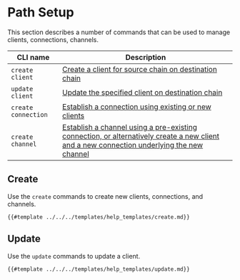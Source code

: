 # Path Setup

This section describes a number of commands that can be used to manage clients, connections, channels.

| CLI name               | Description                                                                                                     |
| ---------------------- | --------------------------------------------------------------------------------------------------------------- |
| `create client`        | [Create a client for source chain on destination chain](./clients.md#create-client)                         |
| `update client`        | [Update the specified client on destination chain](./clients.md#md-client)                              |
| `create connection`    | [Establish a connection using existing or new clients](./connections.md#establish-connection)                            |
| `create channel`       | [Establish a channel using a pre-existing connection, or alternatively create a new client and a new connection underlying the new channel](./channels.md#establish-channel)                            |


## Create
Use the `create` commands to create new clients, connections, and channels.

```shell
{{#template ../../../templates/help_templates/create.md}}
```

## Update
Use the `update` commands to update a client.

```shell
{{#template ../../../templates/help_templates/update.md}}
```
